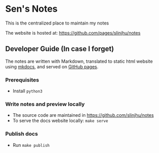 # Sen's Notes

This is the centralized place to maintain my notes

The website is hosted at: <https://github.com/pages/slinjhu/notes>

## Developer Guide (In case I forget)
The notes are written with Markdown, translated to static html website using [mkdocs](https://mkdocs.org),
and served on [GitHub pages](https://pages.github.com).

### Prerequisites
- Install `python3`

### Write notes and preview locally
- The source code are maintained in <https://github.com/slinjhu/notes>
- To serve the docs website locally: `make serve`

### Publish docs
- Run `make publish`